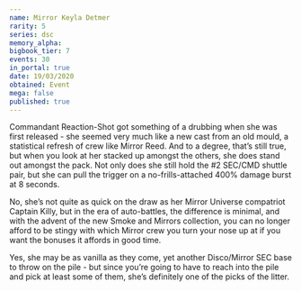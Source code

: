 ```yaml
---
name: Mirror Keyla Detmer
rarity: 5
series: dsc
memory_alpha:
bigbook_tier: 7
events: 30
in_portal: true
date: 19/03/2020
obtained: Event
mega: false
published: true
---
```


Commandant Reaction-Shot got something of a drubbing when she was first released - she seemed very much like a new cast from an old mould, a statistical refresh of crew like Mirror Reed. And to a degree, that’s still true, but when you look at her stacked up amongst the others, she does stand out amongst the pack. Not only does she still hold the #2 SEC/CMD shuttle pair, but she can pull the trigger on a no-frills-attached 400% damage burst at 8 seconds. 

No, she’s not quite as quick on the draw as her Mirror Universe compatriot Captain Killy, but in the era of auto-battles, the difference is minimal, and with the advent of the new Smoke and Mirrors collection, you can no longer afford to be stingy with which Mirror crew you turn your nose up at if you want the bonuses it affords in good time.

Yes, she may be as vanilla as they come, yet another Disco/Mirror SEC base to throw on the pile - but since you’re going to have to reach into the pile and pick at least some of them, she’s definitely one of the picks of the litter.
